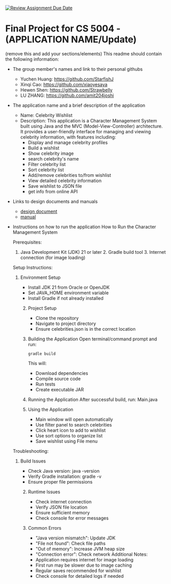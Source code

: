 [![Review Assignment Due Date](https://classroom.github.com/assets/deadline-readme-button-22041afd0340ce965d47ae6ef1cefeee28c7c493a6346c4f15d667ab976d596c.svg)](https://classroom.github.com/a/IE0ITl4j)
# Final Project for CS 5004 - (APPLICATION NAME/Update)

(remove this and add your sections/elements)
This readme should contain the following information: 

* The group member's names and link to their personal githubs
  - Yuchen Huang: https://github.com/StarfishJ
  - Xinqi Cao: https://github.com/xiaoyesaya
  - Hewen Shen: https://github.com/Strawbelly
  - LU ZHANG: https://github.com/amit204joshi

* The application name and a brief description of the application
  - Name: Celebrity Wishlist
  - Description: This application is a Character Management System built using Java and the MVC (Model-View-Controller) architecture. It provides a user-friendly interface for managing and viewing celebrity information, with features including:
    - Display and manage celebrity profiles
    - Build a wishlist
    - Show celebrity image
    - search celebrity's name
    - Filter celebrity list
    - Sort celebrity list
    - Add/remove celebrities to/from wishlist
    - View detailed celebrity information
    - Save wishlist to JSON file
    - get info from online API

* Links to design documents and manuals
    - [design document](DesignDocuments/README.md)
    - [manual](Manual/README.md)

* Instructions on how to run the application
  How to Run the Character Management System

    Prerequisites:
    1. Java Development Kit (JDK) 21 or later
       2. Gradle build tool
       3. Internet connection (for image loading)
    
    Setup Instructions:
    
    1. Environment Setup
        - Install JDK 21 from Oracle or OpenJDK
        - Set JAVA_HOME environment variable
        - Install Gradle if not already installed
    
       2. Project Setup
           - Clone the repository
           - Navigate to project directory
           - Ensure celebrities.json is in the correct location
    
       3. Building the Application
          Open terminal/command prompt and run:
          ```
          gradle build
          ```
          This will:
           - Download dependencies
           - Compile source code
           - Run tests
           - Create executable JAR
    
       4. Running the Application
          After successful build, run:
           Main.java
    
       5. Using the Application
           - Main window will open automatically
           - Use filter panel to search celebrities
           - Click heart icon to add to wishlist
           - Use sort options to organize list
           - Save wishlist using File menu
    
    Troubleshooting:
    
    1. Build Issues
        - Check Java version: java -version
        - Verify Gradle installation: gradle -v
        - Ensure proper file permissions
    
       2. Runtime Issues
           - Check internet connection
           - Verify JSON file location
           - Ensure sufficient memory
           - Check console for error messages
    
       3. Common Errors
           - "Java version mismatch": Update JDK
           - "File not found": Check file paths
           - "Out of memory": Increase JVM heap size
           - "Connection error": Check network
       Additional Notes:
           - Application requires internet for image loading
           - First run may be slower due to image caching
           - Regular saves recommended for wishlist
           - Check console for detailed logs if needed
